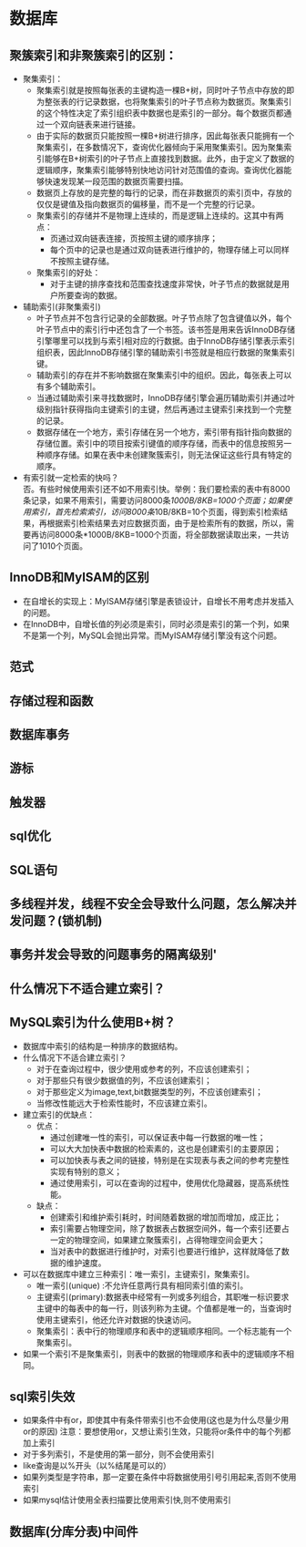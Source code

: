 # 数据库
## 聚簇索引和非聚簇索引的区别：
 + 聚集索引：
    + 聚集索引就是按照每张表的主键构造一棵B+树，同时叶子节点中存放的即为整张表的行记录数据，也将聚集索引的叶子节点称为数据页。聚集索引的这个特性决定了索引组织表中数据也是索引的一部分。每个数据页都通过一个双向链表来进行链接。
    + 由于实际的数据页只能按照一棵B+树进行排序，因此每张表只能拥有一个聚集索引，在多数情况下，查询优化器倾向于采用聚集索引。因为聚集索引能够在B+树索引的叶子节点上直接找到数据。此外，由于定义了数据的逻辑顺序，聚集索引能够特别快地访问针对范围值的查询。查询优化器能够快速发现某一段范围的数据页需要扫描。
    + 数据页上存放的是完整的每行的记录，而在非数据页的索引页中，存放的仅仅是键值及指向数据页的偏移量，而不是一个完整的行记录。
    + 聚集索引的存储并不是物理上连续的，而是逻辑上连续的。这其中有两点：
        + 页通过双向链表连接，页按照主键的顺序排序；
        + 每个页中的记录也是通过双向链表进行维护的，物理存储上可以同样不按照主键存储。
    + 聚集索引的好处：
        + 对于主键的排序查找和范围查找速度非常快，叶子节点的数据就是用户所要查询的数据。
+ 辅助索引(非聚集索引)
    + 叶子节点并不包含行记录的全部数据。叶子节点除了包含键值以外，每个叶子节点中的索引行中还包含了一个书签。该书签是用来告诉InnoDB存储引擎哪里可以找到与索引相对应的行数据。由于InnoDB存储引擎表示索引组织表，因此InnoDB存储引擎的辅助索引书签就是相应行数据的聚集索引键。
    + 辅助索引的存在并不影响数据在聚集索引中的组织。因此，每张表上可以有多个辅助索引。
    + 当通过辅助索引来寻找数据时，InnoDB存储引擎会遍历辅助索引并通过叶级别指针获得指向主键索引的主键，然后再通过主键索引来找到一个完整的记录。
    + 数据存储在一个地方，索引存储在另一个地方，索引带有指针指向数据的存储位置。索引中的项目按索引键值的顺序存储，而表中的信息按照另一种顺序存储。如果在表中未创建聚簇索引，则无法保证这些行具有特定的顺序。
+ 有索引就一定检索的快吗？  
    否。有些时候使用索引还不如不用索引快。举例：我们要检索的表中有8000条记录，如果不用索引，需要访问8000条*1000B/8KB=1000个页面；如果使用索引，首先检索索引，访问8000条*10B/8KB=10个页面，得到索引检索结果，再根据索引检索结果去对应数据页面，由于是检索所有的数据，所以，需要再访问8000条*1000B/8KB=1000个页面，将全部数据读取出来，一共访问了1010个页面。
## InnoDB和MyISAM的区别
+ 在自增长的实现上：MyISAM存储引擎是表锁设计，自增长不用考虑并发插入的问题。
+ 在InnoDB中，自增长值的列必须是索引，同时必须是索引的第一个列，如果不是第一个列，MySQL会抛出异常。而MyISAM存储引擎没有这个问题。
## 范式
## 存储过程和函数
## 数据库事务
## 游标
## 触发器
## sql优化
## SQL语句
## 多线程并发，线程不安全会导致什么问题，怎么解决并发问题？(锁机制)
## 事务并发会导致的问题事务的隔离级别'
## 什么情况下不适合建立索引？
## MySQL索引为什么使用B+树？
+ 数据库中索引的结构是一种排序的数据结构。
+ 什么情况下不适合建立索引？
    + 对于在查询过程中，很少使用或参考的列，不应该创建索引；
    + 对于那些只有很少数据值的列，不应该创建索引；
    + 对于那些定义为image,text,bit数据类型的列，不应该创建索引；
    + 当修改性能远大于检索性能时，不应该建立索引。
+ 建立索引的优缺点：
    + 优点：
        + 通过创建唯一性的索引，可以保证表中每一行数据的唯一性；
        + 可以大大加快表中数据的检索素的，这也是创建索引的主要原因；
        + 可以加快表与表之间的链接，特别是在实现表与表之间的参考完整性实现有特别的意义；
        + 通过使用索引，可以在查询的过程中，使用优化隐藏器，提高系统性能。
    + 缺点：
        + 创建索引和维护索引耗时，时间随着数据的增加而增加，成正比；
        + 索引需要占物理空间，除了数据表占数据空间外，每一个索引还要占一定的物理空间，如果建立聚簇索引，占得物理空间会更大；
        + 当对表中的数据进行维护时，对索引也要进行维护，这样就降低了数据的维护速度。
+ 可以在数据库中建立三种索引：唯一索引，主键索引，聚集索引。
    + 唯一索引(unique) :不允许任意两行具有相同索引值的索引。
    + 主键索引(primary):数据表中经常有一列或多列组合，其职唯一标识要求主键中的每表中的每一行，则该列称为主键。个值都是唯一的，当查询时使用主键索引，他还允许对数据的快速访问。
    + 聚集索引：表中行的物理顺序和表中的逻辑顺序相同。一个标志能有一个聚集索引。
+ 如果一个索引不是聚集索引，则表中的数据的物理顺序和表中的逻辑顺序不相同。
## sql索引失效
+ 如果条件中有or，即使其中有条件带索引也不会使用(这也是为什么尽量少用or的原因) 注意：要想使用or，又想让索引生效，只能将or条件中的每个列都加上索引
+ 对于多列索引，不是使用的第一部分，则不会使用索引
+ like查询是以%开头（以%结尾是可以的）
+ 如果列类型是字符串，那一定要在条件中将数据使用引号引用起来,否则不使用索引
+ 如果mysql估计使用全表扫描要比使用索引快,则不使用索引
## 数据库(分库分表)中间件